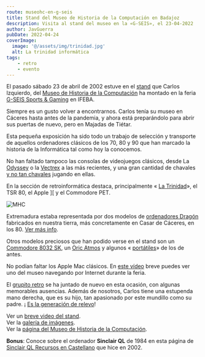 ```yaml
---
route: museohc-en-g-seis
title: Stand del Museo de Historia de la Computación en Badajoz
description: Visita al stand del museo en la «G-SEIS», el 23-04-2022
author: JavGuerra
pubDate: 2022-04-24
coverImage:
  image: '@/assets/img/trinidad.jpg'
  alt: La trinidad informática
tags:
    - retro
    - evento
---
```


El pasado sábado 23 de abril de 2002 estuve en el <i class="fa fa-image"></i> [stand](https://javguerra.badared.com/galeria/photos/2022-04-23%20G-SEIS-MHC/01%20El%20stand.jpg) que Carlos Izquierdo, del [Museo de Historia de la Computación](https://museohc.com/) ha montado en la feria [G-SEIS Sports & Gaming](https://www.feriabadajoz.es/presentada-g-seis-sports-gaming-en-rueda-de-prensa/) en IFEBA.

Siempre es un gusto volver a encontrarnos. Carlos tenía su museo en Cáceres hasta antes de la pandemia, y ahora está preparándolo para abrir sus puertas de nuevo, pero en Majadas de Tiétar.

Esta pequeña exposición ha sido todo un trabajo de selección y transporte de aquellos ordenadores clásicos de los 70, 80 y 90 que han marcado la historia de la Informática tal como hoy la conocemos.

No han faltado tampoco las consolas de videojuegos clásicos, desde La <i class="fa fa-image"></i> [Odyssey](https://javguerra.badared.com/galeria/photos/2022-04-23%20G-SEIS-MHC/03%20Odyssey.jpg) o la <i class="fa fa-image"></i> [Vectrex](https://javguerra.badared.com/galeria/photos/2022-04-23%20G-SEIS-MHC/04%20Vectrex.jpg) a las más recientes, y una gran cantidad de chavales <i class="fa fa-image"></i> [y no tan chavales](https://javguerra.badared.com/galeria/photos/2022-04-23%20G-SEIS-MHC/02%20Como%20en%20casa.jpg) jugando en ellas.

En la sección de retroinformática destaca, principalmente «<i class="fa fa-image"></i> [La Trinidad](https://javguerra.badared.com/galeria/photos/2022-04-23%20G-SEIS-MHC/05%20La%20trinidad.jpg)», el TSR 80, el Apple ][ y el Commodore PET.

![MHC](https://museohc.com/imagenes/logomuseo.jpg)

Extremadura estaba representada por dos modelos de <i class="fa fa-image"></i> [ordenadores Dragón](https://javguerra.badared.com/galeria/photos/2022-04-23%20G-SEIS-MHC/06%20Dragon%20made%20in%20Extremadura.jpg) fabricados en nuestra tierra, más concretamente en Casar de Cáceres, en los 80. [Ver más info](https://elpais.com/tecnologia/2019/12/02/actualidad/1575302981_189309.html).

Otros modelos preciosos que han podido verse en el stand son un <i class="fa fa-image"></i> [Commodore 8032 SK](https://javguerra.badared.com/galeria/photos/2022-04-23%20G-SEIS-MHC/07%20Commodore%208032%20SK.jpg), un <i class="fa fa-image"></i> [Oric Atmos](https://javguerra.badared.com/galeria/photos/2022-04-23%20G-SEIS-MHC/08%20Oric%20Atmos.jpg) y algunos «<i class="fa fa-image"></i> [portátiles](https://javguerra.badared.com/galeria/photos/2022-04-23%20G-SEIS-MHC/09%20port%C3%A1tiles.jpg)» de los de antes.

No podían faltar los Apple Mac clásicos. En <i class="fa fa-film"></i> [este vídeo](https://youtu.be/vVsJCCdiCNA) breve puedes ver uno del museo navegando por Internet durante la feria.

El <i class="fa fa-image"></i> [grupito retro](https://javguerra.badared.com/galeria/photos/2022-04-23%20G-SEIS-MHC/10%20Equipo%20MHC.jpg) se ha juntado de nuevo en esta ocasión, con algunas memorables ausencias. Además de nosotros, Carlos tiene una estupenda mano derecha, que es su hijo, tan apasionado por este mundillo como su padre. ¡<i class="fa fa-image"></i> [Es la generación de relevo](https://javguerra.badared.com/galeria/photos/2022-04-23%20G-SEIS-MHC/11%20Generaci%C3%B3n%20de%20relevo.jpg)!

Ver un <i class="fa fa-film"></i> [breve video del stand](https://youtu.be/v067rZ71Gu4).  
Ver la <i class="fa fa-image"></i> [galería de imágenes](https://javguerra.badared.com/galeria/?dir=2022-04-23+G-SEIS-MHC).  
Ver la [página del Museo de Historia de la Computación](https://museohc.com/).

**Bonus**: Conoce sobre el ordenador **Sinclair QL** de 1984 en esta página de [Sinclair QL Recursos en Castellano](https://sinclairql.es/) que hice en 2002.
